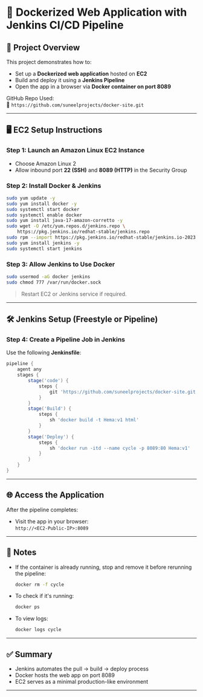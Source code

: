 # 🐳 Dockerized Web Application with Jenkins CI/CD Pipeline

## 🚀 Project Overview

This project demonstrates how to:
- Set up a **Dockerized web application** hosted on **EC2**
- Build and deploy it using a **Jenkins Pipeline**
- Open the app in a browser via **Docker container on port 8089**

GitHub Repo Used:  
🔗 `https://github.com/suneelprojects/docker-site.git`

---

## 🖥️ EC2 Setup Instructions

### Step 1: Launch an Amazon Linux EC2 Instance
- Choose Amazon Linux 2
- Allow inbound port **22 (SSH)** and **8089 (HTTP)** in the Security Group

### Step 2: Install Docker & Jenkins

```bash
sudo yum update -y
sudo yum install docker -y
sudo systemctl start docker
sudo systemctl enable docker
sudo yum install java-17-amazon-corretto -y
sudo wget -O /etc/yum.repos.d/jenkins.repo \
    https://pkg.jenkins.io/redhat-stable/jenkins.repo
sudo rpm --import https://pkg.jenkins.io/redhat-stable/jenkins.io-2023.key
sudo yum install jenkins -y
sudo systemctl start jenkins
```

### Step 3: Allow Jenkins to Use Docker

```bash
sudo usermod -aG docker jenkins
sudo chmod 777 /var/run/docker.sock
```

> Restart EC2 or Jenkins service if required.

---

## 🛠️ Jenkins Setup (Freestyle or Pipeline)

### Step 4: Create a Pipeline Job in Jenkins

Use the following **Jenkinsfile**:

```groovy
pipeline {
    agent any
    stages {
        stage('code') {
            steps {
                git 'https://github.com/suneelprojects/docker-site.git'
            }
        }
        stage('Build') {
            steps {
                sh 'docker build -t Hema:v1 html'
            }
        }
        stage('Deploy') {
            steps {
                sh 'docker run -itd --name cycle -p 8089:80 Hema:v1'
            }
        }
    }
}
```

---

## 🌐 Access the Application

After the pipeline completes:

- Visit the app in your browser:  
  `http://<EC2-Public-IP>:8089`

---

## 📌 Notes

- If the container is already running, stop and remove it before rerunning the pipeline:
  ```bash
  docker rm -f cycle
  ```

- To check if it's running:
  ```bash
  docker ps
  ```

- To view logs:
  ```bash
  docker logs cycle
  ```

---

## ✅ Summary

- Jenkins automates the pull → build → deploy process
- Docker hosts the web app on port 8089
- EC2 serves as a minimal production-like environment

---
